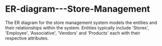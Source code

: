 # ER-diagram---Store-Management
The ER diagram for the store management system models the entities and their relationships within the system. Entities typically include 'Stores', 'Employee', 'Associative', 'Vendors' and 'Products' each with their respective attributes. 
